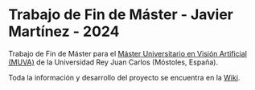 # Trabajo de Fin de Máster - Javier Martínez - 2024

Trabajo de Fin de Máster para el [Máster Universitario en Visión Artificial (MUVA)](https://mastervisionartificial.es/) de la Universidad Rey Juan Carlos (Móstoles, España).

Toda la información y desarrollo del proyecto se encuentra en la [Wiki](https://github.com/jamarma/tfm-muva/wiki).
